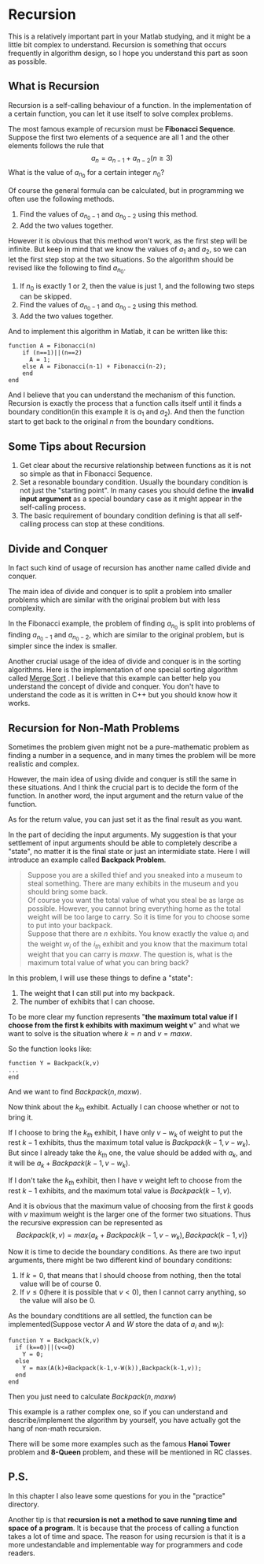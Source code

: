 # Recursion   
This is a relatively important part in your Matlab studying, and it might be a little bit complex to understand. Recursion is something that occurs frequently in algorithm design, so I hope you understand this part as soon as possible.  

## What is Recursion  
Recursion is a self-calling behaviour of a function. In the implementation of a certain function, you can let it use itself to solve complex problems.  

The most famous example of recursion must be **Fibonacci Sequence**. Suppose the first two elements of a sequence are all 1 and the other elements follows the rule that$$a_n = a_{n-1}+a_{n-2}(n\geq3)$$ What is the value of $a_{n_0}$ for a certain integer $n_0$?  

Of course the general formula can be calculated, but in programming we often use the following methods.  

1. Find the values of $a_{n_0-1}$ and $a_{n_0-2}$ using this method.  
2. Add the two values together.  

However it is obvious that this method won't work, as the first step will be infinite. But keep in mind that we know the values of $a_1$ and $a_2$, so we can let the first step stop at the two situations. So the algorithm should be revised like the following to find $a_{n_0}$.  

1. If $n_0$ is exactly 1 or 2, then the value is just 1, and the following two steps can be skipped.  
2. Find the values of $a_{n_0-1}$ and $a_{n_0-2}$ using this method.  
3. Add the two values together.  

And to implement this algorithm in Matlab, it can be written like this:  

```  
function A = Fibonacci(n)  
    if (n==1)||(n==2)  
      A = 1;  
    else A = Fibonacci(n-1) + Fibonacci(n-2);  
    end  
end  
```  

And I believe that you can understand the mechanism of this function. Recursion is exactly the process that a function calls itself until it finds a boundary condition(in this example it is $a_1$ and $a_2$). And then the function start to get back to the original $n$ from the boundary conditions.  

## Some Tips about Recursion  
1. Get clear about the recursive relationship between functions as it is not so simple as that in Fibonacci Sequence.  
2. Set a resonable boundary condition. Usually the boundary condition is not just the "starting point". In many cases you should define the **invalid input argument** as a special boundary case as it might appear in the self-calling process.  
3. The basic requirement of boundary condition defining is that all self-calling process can stop at these conditions.  

## Divide and Conquer  
In fact such kind of usage of recursion has another name called divide and conquer.  

The main idea of divide and conquer is to split a problem into smaller problems which are similar with the original problem but with less complexity.  

In the Fibonacci example, the problem of finding $a_{n_0}$ is split into problems of finding $a_{n_0-1}$ and $a_{n_0-2}$, which are similar to the original problem, but is simpler since the index is smaller.  

Another crucial usage of the idea of divide and conquer is in the sorting algorithms. Here is the implementation of one special sorting algorithm called [Merge Sort](https://www.geeksforgeeks.org/merge-sort/) . I believe that this example can better help you understand the concept of divide and conquer. You don't have to understand the code as it is written in C++ but you should know how it works.   

## Recursion for Non-Math Problems  
Sometimes the problem given might not be a pure-mathematic problem as finding a number in a sequence, and in many times the problem will be more realistic and complex.  

However, the main idea of using divide and conquer is still the same in these situations. And I think the crucial part is to decide the form of the function. In another word, the input argument and the return value of the function.

As for the return value, you can just set it as the final result as you want.  

In the part of deciding the input arguments. My suggestion is that your settlement of input arguments should be able to completely describe a "state", no matter it is the final state or just an intermidiate state. Here I will introduce an example called **Backpack Problem**.  

> Suppose you are a skilled thief and you sneaked into a museum to steal something. There are many exhibits in the museum and you should bring some back.   
> Of course you want the total value of what you steal be as large as possible. However, you cannot bring everything home as the total weight will be too large to carry. So it is time for you to choose some to put into your backpack.  
> Suppose that there are $n$ exhibits. You know exactly the value $a_i$ and the weight $w_i$ of the $i_{th}$ exhibit and you know that the maximum total weight that you can carry is $maxw$. The question is, what is the maximum total value of what you can bring back?

In this problem, I will use these things to define a "state":  
1. The weight that I can still put into my backpack.  
2. The number of exhibits that I can choose.  

To be more clear my function represents "**the maximum total value if I choose from the first k exhibits with maximum weight v**" and what we want to solve is the situation where $k=n$ and $v = maxw$.  

So the function looks like:  
```  
function Y = Backpack(k,v)  
...
end  
```

And we want to find $Backpack(n,maxw)$.  

Now think about the $k_{th}$ exhibit. Actually I can choose whether or not to bring it.  

If I choose to bring the $k_{th}$ exhibit, I have only $v-w_k$ of weight to put the rest $k-1$ exhibits, thus the maximum total value is $Backpack(k-1,v-w_k)$. But since I already take the $k_{th}$ one, the value should be added with $a_k$, and it will be $a_k+Backpack(k-1,v-w_k)$.  

If I don't take the $k_{th}$ exhibit, then I have $v$ weight left to choose from the rest $k-1$ exhibits, and the maximum total value is $Backpack(k-1,v)$.  

And it is obvious that the maximum value of choosing from the first $k$ goods with $v$ maximum weight is the larger one of the former two situations. Thus the recursive expression can be represented as $$Backpack(k,v) = max\{a_k+Backpack(k-1,v-w_k),Backpack(k-1,v)\}$$

Now it is time to decide the boundary conditions. As there are two input arguments, there might be two different kind of boundary conditions:  
1. If $k=0$, that means that I should choose from nothing, then the total value will be of course 0.  
2. If $v\leq0$(here it is possible that $v<0$), then I cannot carry anything, so the value will also be 0.  

As the boundary condtitions are all settled, the function can be implemented(Suppose vector $A$ and $W$ store the data of $a_i$ and $w_i$):  

```  
function Y = Backpack(k,v)  
  if (k==0)||(v<=0)  
    Y = 0;  
  else  
    Y = max(A(k)+Backpack(k-1,v-W(k)),Backpack(k-1,v));  
  end  
end  
```  
Then you just need to calculate $Backpack(n,maxw)$  

This example is a rather complex one, so if you can understand and describe/implement the algorithm by yourself, you have actually got the hang of non-math recursion.  

There will be some more examples such as the famous **Hanoi Tower** problem and **8-Queen** problem, and these will be mentioned in RC classes.  

## P.S.  
In this chapter I also leave some questions for you in the "practice" directory.  

Another tip is that **recursion is not a method to save running time and space of a program**. It is because that the process of calling a function takes a lot of time and space. The reason for using recursion is that it is a more undestandable and implementable way for programmers and code readers.    
